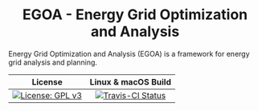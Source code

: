 <h1 align="center">EGOA - Energy Grid Optimization and Analysis</h1>

Energy Grid Optimization and Analysis (EGOA) is a framework for energy grid analysis and planning.

License|Linux & macOS Build
:--:|:--:
[![License: GPL v3](https://img.shields.io/badge/License-GPL%20v3-blue.svg)](http://www.gnu.org/licenses/gpl-3.0)|[![Travis-CI Status](https://travis-ci.org/franziska-wegner/egoa.svg?branch=master)](https://travis-ci.org/franziska-wegner/egoa)
